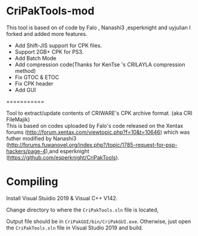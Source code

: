 CriPakTools-mod
===========
This tool is based on of code by Falo , Nanashi3 ,esperknight and uyjulian
I forked and added more features.

* Add Shift-JIS support for CPK files.
* Support 2GB+ CPK for PS3.
* Add Batch Mode
* Add compression code(Thanks for KenTse 's CRILAYLA compression method)
* Fix GTOC & ETOC
* Fix CPK header
* Add GUI



===========

Tool to extract/update contents of CRIWARE's CPK archive format. (aka CRI FileMajik)  
This is based on codes uploaded by Falo's code released on the Xentax forums (http://forum.xentax.com/viewtopic.php?f=10&t=10646) which was futher modified by Nanashi3 (http://forums.fuwanovel.org/index.php?/topic/1785-request-for-psp-hackers/page-4),and esperknight (https://github.com/esperknight/CriPakTools).  

Compiling
=========
Install Visual Stuidio 2019 & Visual C++ V142.

Change directory to where the `CriPakTools.sln` file is located, 

Output file should be in `CriPakGUI/bin/CriPakGUI.exe`. Otherwise, just open the `CriPakTools.sln` file in Visual Studio 2019 and build.

